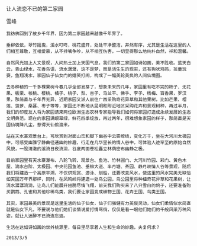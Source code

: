 让人流恋不已的第二家园

雪峰


    我彷佛回到了故乡千年界，因为第二家园越来越像千年界了。

    垂柳依依，翠竹摇曳，溪水叮咚，桃花盛开，处处干净整洁，井然有序，尤其是生活在这里的人们相互尊敬，互相爱慕，从不拌嘴争吵，从不相互伤害，一切显得那么地纯朴自然，祥和温馨。

    自然风光加上人文景观，人间热土加上天国气息，我们的第二家园如诗如画，美不胜收。蓝天白云，青山绿水，花香鸟语，流水潺潺，这不是梦，而是活生生的现实，还有狗吠鸡鸣，孩童玩耍，鱼翔浅水，家园仙子仙女门的嬉笑打闹，构成了一幅美轮美奂的人间仙境图。

    去冬种植的一千多棵果树今春几乎全部发芽了，想象未来的几年，家园里有吃不完的柿子、无花果、板栗、核桃、樱桃、橘子、桃子、梨、杏子、马兰干、佛手、李子、杨梅、百香果，罗汉果，那简直与千年界无异，近期家园又派人前往广西采购奇花异草和其他果树，比如芒果、榴莲、菠萝、桑葚、枣子等等，家园还不断地从昆明和附近地区采购花卉和景观树种，再过半月，我们的印度友人将为家园请来两位欧洲生态农林专家指导我们如何将家园打造成永续发展的生态文明典范。现在的家园满眼翠绿，鲜花四季绽放，再过两年，很难想象家园的样子，那简直是天国仙境降凡尘，惹得天仙偷渡来。

    站在天水寨观景台上，可欣赏到对面山峦和脚下幽谷中云雾缭绕，变化万千，坐在大河川太极园中，可感受幽雅宁静曲径通幽的妙趣，行走在几华里长的情人谷中，可体验人迹罕至的原始自然风貌，一股清澈的溪流日夜流淌，谷底两面苍松矗立林荫密布幽静之极。

    目前家园里有天水寨瀑布、八轮飞转、观景台、鱼池、竹林圆门、大河川竹园、彩门、黄色木屋、滴水台阶、太极园、中央花园鱼池、垂柳大道、半月塘、茶园、静月峡情人谷等景观，随后我们将建造一个高原平湖，不仅供观赏、游泳、划船，还要改变风水，使这里的风水完美无缺恰如天国万年界那样，同时，在凤鸣岭将建造一处鸟公园，鸟公园里将种植奇花异草和花果树，让流水潺潺流淌，让鸟儿们能展开翅膀尽情飞翔，前天我们购买来了八只雪白的鸽子，还要准备购买鹦鹉、孔雀和其他珍稀鸟类，我们要让家园变成植物王国、花卉王国、鸟类王国。

    其实，家园最美的景观是这里生活的仙子仙女，仙子们强健有力英俊灵动，仙女们柔情似水简直就是仙女下凡，不要说与他们她们谈情说爱打情骂俏，仅仅是看一眼他们她们的千般风采万种风姿，就让人迷醉不已流连忘返。

    生活在这如诗如画的世外桃源里，每日里尽享着人生和生命的妙趣，夫复何求？

    2013/3/5



